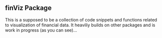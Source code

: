 finViz Package
------------------

This is a supposed to be a collection of code snippets and functions related to visualization of financial data. It heaviliy builds on other packages and is work in progress (as you can see)... 